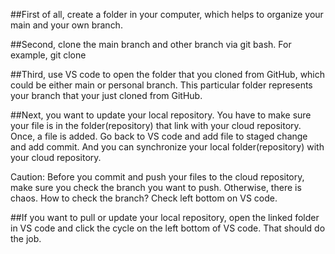 ##First of all, create a folder in your computer, which helps to organize your main and your own branch. 

##Second, clone the main branch and other branch via git bash. For example, git clone <URL from GitHub>

##Third, use VS code to open the folder that you cloned from GitHub, which could be either main or personal branch. This particular folder represents your branch that your just cloned from GitHub. 

##Next, you want to update your local repository. You have to make sure your file is in the folder(repository) that link with your cloud repository. Once, a file is added. Go back to VS code and add file to staged change and add commit. And you can synchronize your local folder(repository) with your cloud repository.

Caution: Before you commit and push your files to the cloud repository, make sure you check the branch you want to push. Otherwise, there is chaos. How to check the branch? Check left bottom on VS code. 

##If you want to pull or update your local repository, open the linked folder in VS code and click the cycle on the left bottom of VS code. That should do the job. 
